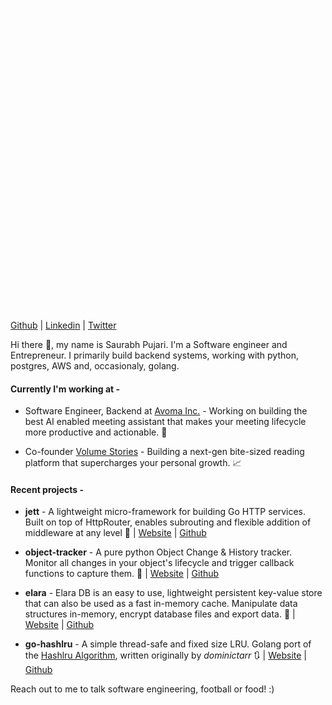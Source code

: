 <div>
<img src="https://content-dump-3.s3.ap-south-1.amazonaws.com/saurabh/sp.jpg" style="border-radius:50%; width:15%">
</div>
<div>
    <a href="https://github.com/saurabh0719/">Github</a> | <a href="https://www.linkedin.com/in/saurabh0719/">Linkedin</a> | <a href="https://twitter.com/saurabhpujari19">Twitter</a>
</div>
<p></p>
Hi there 👋, my name is Saurabh Pujari. I'm a Software engineer and Entrepreneur. 
I primarily build backend systems, working with python, postgres, AWS and, occasionaly, golang. 

#### Currently I'm working at - 
- Software Engineer, Backend at [Avoma Inc.](https://www.avoma.com/) - Working on building the best AI enabled meeting assistant that makes your meeting lifecycle more productive and actionable. 📢
 
- Co-founder [Volume Stories](https://www.volumestories.com/) - Building a next-gen bite-sized reading platform that supercharges your personal growth. 📈

#### Recent projects - 

- **jett** - A lightweight micro-framework for building Go HTTP services. Built on top of HttpRouter, enables subrouting and flexible addition of middleware at any level  🚀 | [Website](https://saurabh0719.github.io/jett/) | [Github](https://github.com/saurabh0719/jett)

- **object-tracker** - A pure python Object Change & History tracker. Monitor all changes in your object's lifecycle and trigger callback functions to capture them. 📝 | [Website](https://saurabh0719.github.io/object-tracker/) | [Github](https://github.com/saurabh0719/object-tracker)

- **elara** - Elara DB is an easy to use, lightweight persistent key-value store that can also be used as a fast in-memory cache. Manipulate data structures in-memory, encrypt database files and export data. 📂 | [Website](https://saurabh0719.github.io/elara/) | [Github](https://github.com/saurabh0719/elara)

- **go-hashlru** - A simple thread-safe and fixed size LRU. Golang port of the [Hashlru Algorithm](https://github.com/dominictarr/hashlru), written originally by _dominictarr_ 🔃 | [Website](https://saurabh0719.github.io/go-hashlru/) | [Github](https://github.com/saurabh0719/go-hashlru)

<p></p>
Reach out to me to talk software engineering, football or food! :)

<br>
